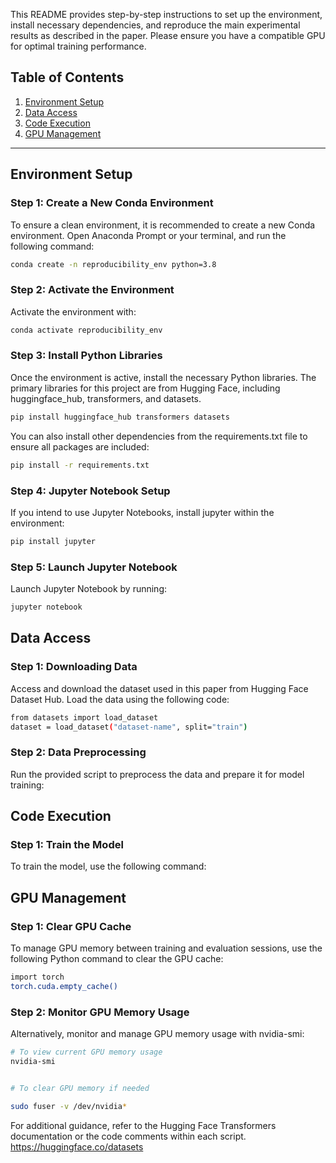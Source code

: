 This README provides step-by-step instructions to set up the environment, install necessary dependencies, and reproduce the main experimental results as described in the paper. Please ensure you have a compatible GPU for optimal training performance.

## Table of Contents
1. [Environment Setup](#environment-setup)
2. [Data Access](#data-access)
3. [Code Execution](#code-execution)
4. [GPU Management](#gpu-management)

---

## Environment Setup

### Step 1: Create a New Conda Environment
To ensure a clean environment, it is recommended to create a new Conda environment. Open Anaconda Prompt or your terminal, and run the following command:

```bash
conda create -n reproducibility_env python=3.8
```
### Step 2: Activate the Environment
Activate the environment with:

```bash
conda activate reproducibility_env
```
### Step 3: Install Python Libraries
Once the environment is active, install the necessary Python libraries. The primary libraries for this project are from Hugging Face, including huggingface_hub, transformers, and datasets.

```bash
pip install huggingface_hub transformers datasets
```

You can also install other dependencies from the requirements.txt file to ensure all packages are included:

```bash
pip install -r requirements.txt
```
### Step 4: Jupyter Notebook Setup 
If you intend to use Jupyter Notebooks, install jupyter within the environment:

```bash
pip install jupyter
```
###  Step 5: Launch Jupyter Notebook
Launch Jupyter Notebook by running:

```bash
jupyter notebook
```
## Data Access
### Step 1: Downloading Data
Access and download the dataset used in this paper from Hugging Face Dataset Hub. Load the data using the following code:

```bash
from datasets import load_dataset
dataset = load_dataset("dataset-name", split="train")
```
### Step 2: Data Preprocessing
Run the provided script to preprocess the data and prepare it for model training:

## Code Execution
### Step 1: Train the Model
To train the model, use the following command:

## GPU Management
### Step 1: Clear GPU Cache
To manage GPU memory between training and evaluation sessions, use the following Python command to clear the GPU cache:


```bash
import torch
torch.cuda.empty_cache()

```
### Step 2: Monitor GPU Memory Usage
Alternatively, monitor and manage GPU memory usage with nvidia-smi:

```bash
# To view current GPU memory usage
nvidia-smi


# To clear GPU memory if needed

sudo fuser -v /dev/nvidia*
```
For additional guidance, refer to the Hugging Face Transformers documentation or the code comments within each script.
https://huggingface.co/datasets
